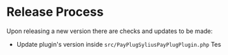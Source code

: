 # Release Process

Upon releasing a new version there are checks and updates to be made:
* Update plugin's version inside `src/PayPlugSyliusPayPlugPlugin.php`
Tes